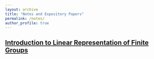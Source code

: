 ```yaml
---
layout: archive
title: "Notes and Expository Papers"
permalink: /notes/
author_profile: true
---
```


[Introduction to Linear Representation of Finite Groups](../assets/Intro_Linear_Representation_FinGroups.pdf)
-----
